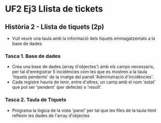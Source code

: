 # UF2 Ej3 Llista de tickets

## Història 2 - Llista de tiquets (2p)
- Vull veure una taula amb la informació dels tiquets emmagatzemats a la base de dades.

### Tasca 1. Base de dades
- Crea una base de dades (array d'objectes') amb els camps necessaris, per tal d'enregistrar 5 incidències com les que es mostren a la taula 'tiquets pendents' de la imatge del panell 'Administració d'incidències'.
- Cada registre hauria de tenir, entre d'altres, un camp amb el nom 'estat' que pot ser 'pendent' (per defecte) o 'resolt'.

### Tasca 2. Taula de Tiquets
- Programa la lògica de la vista 'panel' per tal que les files de la taula html reflexin les dades de l'array d'objectes

